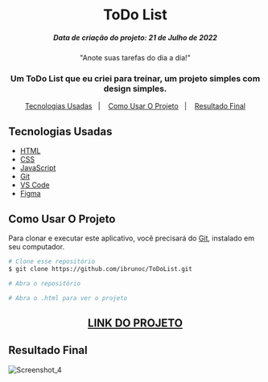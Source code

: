 <h1 align="center">
  ToDo List 
</h1>
<h5 align="center">Data de criação do projeto: 21 de Julho de 2022</h5>

<p align="center">"Anote suas tarefas do dia a dia!"</blockquote>

<h3 align="center">   
Um ToDo List que eu criei para treinar, um projeto simples com design simples. 
</h3>
    
<p align="center">
  <a href="#Tecnologias-Usadas">Tecnologias Usadas</a>&nbsp;&nbsp;&nbsp;|&nbsp;&nbsp;&nbsp;
  <a href="#Como-Usar-O-Projeto">Como Usar O Projeto</a>&nbsp;&nbsp;&nbsp;|&nbsp;&nbsp;&nbsp;
  <a href="#Resultado-Final">Resultado Final</a>
</p>

## Tecnologias Usadas

- [HTML](https://developer.mozilla.org/pt-BR/docs/Web/HTML)
- [CSS](https://developer.mozilla.org/pt-BR/docs/Web/CSS)
- [JavaScript](https://developer.mozilla.org/pt-BR/docs/Web/JavaScript)
- [Git](https://git-scm.com/docs)
- [VS Code](https://code.visualstudio.com/)
- [Figma](https://figma.com/)

## Como Usar O Projeto
Para clonar e executar este aplicativo, você precisará do [Git](https://git-scm.com), instalado em seu computador.

```bash
# Clone esse repositório
$ git clone https://github.com/ibrunoc/ToDoList.git

# Abra o repositório

# Abra o .html para ver o projeto
```

<div align="center">
  <h2><a href="https://to-do-list-seven-mu.vercel.app/">LINK DO PROJETO</a></h2>
</div>

## Resultado Final

  ![Screenshot_4](https://user-images.githubusercontent.com/68878579/180320744-3cca6200-15da-493d-899d-5629f23ce072.png)
